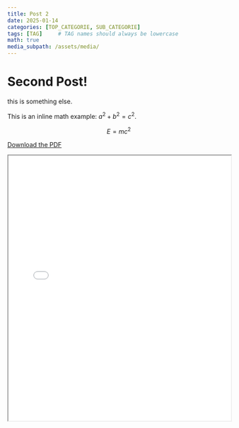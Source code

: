 ```yaml
---
title: Post 2
date: 2025-01-14
categories: [TOP_CATEGORIE, SUB_CATEGORIE]
tags: [TAG]     # TAG names should always be lowercase
math: true
media_subpath: /assets/media/
---
```


# Second Post!

this is something else.

This is an inline math example: $a^2 + b^2 = c^2$.

$$
E = mc^2
$$

[Download the PDF](/assets/media/Lec-1.pdf)


<iframe src="/assets/media/Lec-1.pdf" width="100%" height="600px">
Your browser does not support PDFs. Please download the PDF to view it: 
<a href="/assets/media/Lec-1.pdf">Download PDF</a>.
</iframe>


